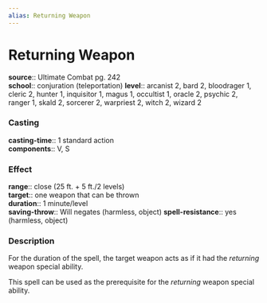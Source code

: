 ```yaml
---
alias: Returning Weapon
---
```


# Returning Weapon 

**source**:: Ultimate Combat pg. 242  
**school**:: conjuration (teleportation)
**level**:: arcanist 2, bard 2, bloodrager 1, cleric 2, hunter 1, inquisitor 1, magus 1, occultist 1, oracle 2, psychic 2, ranger 1, skald 2, sorcerer 2, warpriest 2, witch 2, wizard 2

### Casting 

**casting-time**:: 1 standard action  
**components**:: V, S

### Effect 

**range**:: close (25 ft. + 5 ft./2 levels)  
**target**:: one weapon that can be thrown  
**duration**:: 1 minute/level  
**saving-throw**:: Will negates (harmless, object)
**spell-resistance**:: yes (harmless, object)

### Description 

For the duration of the spell, the target weapon acts as if it had the *returning* weapon special ability.  
  
This spell can be used as the prerequisite for the *returning* weapon special ability.

